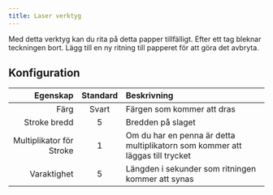 ```yaml
---
title: Laser verktyg
---
```


Med detta verktyg kan du rita på detta papper tillfälligt. Efter ett tag bleknar teckningen bort. Lägg till en ny ritning till papperet för att göra det avbryta.

## Konfiguration

|                 Egenskap | Standard | Beskrivning                                                                   |
| -----------------------: | :------: | :---------------------------------------------------------------------------- |
|                     Färg |   Svart  | Färgen som kommer att dras                                                    |
|             Stroke bredd |     5    | Bredden på slaget                                                             |
| Multiplikator för Stroke |     1    | Om du har en penna är detta multiplikatorn som kommer att läggas till trycket |
|              Varaktighet |     5    | Längden i sekunder som ritningen kommer att synas                             |
